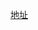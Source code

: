 [地址](https://km.sankuai.com/preview?downloadURL=https%3A%2F%2Fkm.sankuai.com%2Fapi%2Ffile%2Fcdn%2F235165160%2F235204333%3FcontentType%3D0%26isNewContent%3Dfalse&attachmentId=235204333&name=%E7%A0%94%E5%8F%91%E8%BF%90%E8%90%A5%E4%B8%80%E4%BD%93%E5%8C%96%EF%BC%88DevOps%EF%BC%89%E8%83%BD%E5%8A%9B%E6%88%90%E7%86%9F%E5%BA%A6%E6%A8%A1%E5%9E%8B.zip)